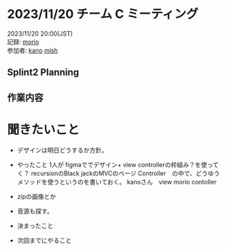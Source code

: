 # 2023/11/20 チーム C ミーティング

2023/11/20 20:00(JST) <br>
記録: [morio](https://github.com/m0rio0818) <br>
参加者: [kano](https://github.com/SouthernMinami) [mish](https://github.com/daxchx)

## Splint2 Planning

## 作業内容

# 聞きたいこと
* デザインは明日どうするか方針。

*  やったこと
1人が figmaででデザイン+ view 
controllerの枠組み？を使ってく？
recursionのBlack jackのMVCのページ
Controller　の中で、どうゆうメソッドを使うというのを書いておく。
kanoさん　view
morio contoller

* zipの画像とか
* 音源も探す。


*   決まったこと
   
*   次回までにやること
   